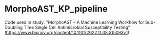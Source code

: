 # MorphoAST_KP_pipeline
Code used in study: "MorphoAST – A Machine Learning Workflow for Sub-Doubling Time Single Cell Antimicrobial Susceptibility Testing" (https://www.biorxiv.org/content/10.1101/2022.11.03.515093v1).
